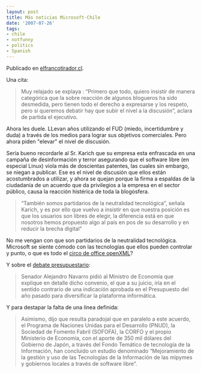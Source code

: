 ```yaml
---
layout: post
title: Más noticias Microsoft-Chile
date: '2007-07-26'
tags:
- chile
- notfunny
- politics
- Spanish
---
```


Publicado en [elfrancotirador.cl][1].

Una cita:

> Muy relajado se explaya : “Primero que todo, quiero insistir de manera categórica que la sobre reacción de algunos blogueros ha sido desmedida, pero tienen todo el derecho a expresarse y los respeto, pero si queremos debatir hay que subir el nivel a la discusión”, aclara de partida el ejecutivo.

Ahora les duele. LLevan años utilizando el FUD (miedo, incertidumbre y duda) a través de los medios para lograr sus objetivos comerciales. Pero ahora piden "elevar" el nivel de discusión.

Sería bueno recordarle al Sr. Karich que su empresa esta enfrascada en una campaña de desinformación y terror asegurando que el software libre (en especial Linux) viola más de doscientas patentes, las cuales sin embargo, se niegan a publicar. Ese es el nivel de discusión que ellos están acostumbrados a utilizar, y ahora se quejan porque la firma a espaldas de la ciudadanía de un acuerdo que da privilegios a la empresa en el sector público, causa la reacción histérica de toda la blogósfera.

> “También somos partidarios de la neutralidad tecnológica”, señala Karich, y es por ello que vuelvo a insistir en que nuestra posición es que los usuarios son libres de elegir, la diferencia está en que nosotros hemos propuesto algo al país en pos de su desarrollo y en reducir la brecha digital”

No me vengan con que son partidarios de la neutralidad tecnológica. Microsoft se siente cómodo con las tecnologías que ellos pueden controlar y punto, o que es todo el [circo de office openXML][3]?

Y sobre el [debate presupuestario][2]:

> Senador Alejandro Navarro pidió al Ministro de Economía que explique en detalle dicho convenio, el que a su juicio, iría en el sentido contrario de una indicación aprobada en el Presupuesto del año pasado para diversificar la plataforma informática.

Y para destapar la falta de una línea definida:

> Asimismo, dijo que resulta paradojal que en paralelo a este acuerdo, el Programa de Naciones Unidas para el Desarrollo (PNUD), la Sociedad de Fomento Fabril (SOFOFA), la CORFO y el propio Ministerio de Economía, con el aporte de 350 mil dólares del Gobierno de Japón, a través del Fondo Temático de tecnología de la Información, han concluido un estudio denominado “Mejoramiento de la gestión y uso de las Tecnologías de la Información de las mipymes y gobiernos locales a través de software libre”.

[1]: http://www.elfrancotirador.cl/2007/07/24/exclusivo-microsoft-chile-responde/  
 [2]: [http://www.elfrancotirador.cl/2007/07/25/falta-de-transparencia-entre-gobiern...](http://www.elfrancotirador.cl/2007/07/25/falta-de-transparencia-entre-gobierno-y-microsoft-complicaria-debate-presupuestario/)  
 [3]: http://www.noooxml.org/petition-es/

